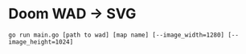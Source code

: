 # Doom WAD -> SVG

`go run main.go [path to wad] [map name] [--image_width=1280] [--image_height=1024]`
